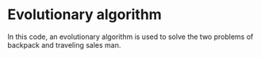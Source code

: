 # Evolutionary algorithm

In this code, an evolutionary algorithm is used to solve the two problems of backpack and traveling sales man.